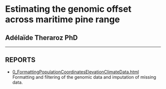 # Estimating the genomic offset across maritime pine range

## Adélaïde Theraroz PhD


***

## REPORTS

-   [0_FormattingPopulationCoordinatesElevationClimateData.html](https://juliettearchambeau.github.io/GOPredEvalPinpin/0_FormattingPopulationCoordinatesElevationClimateData.html) Formatting and filtering of the genomic data and imputation of missing data.